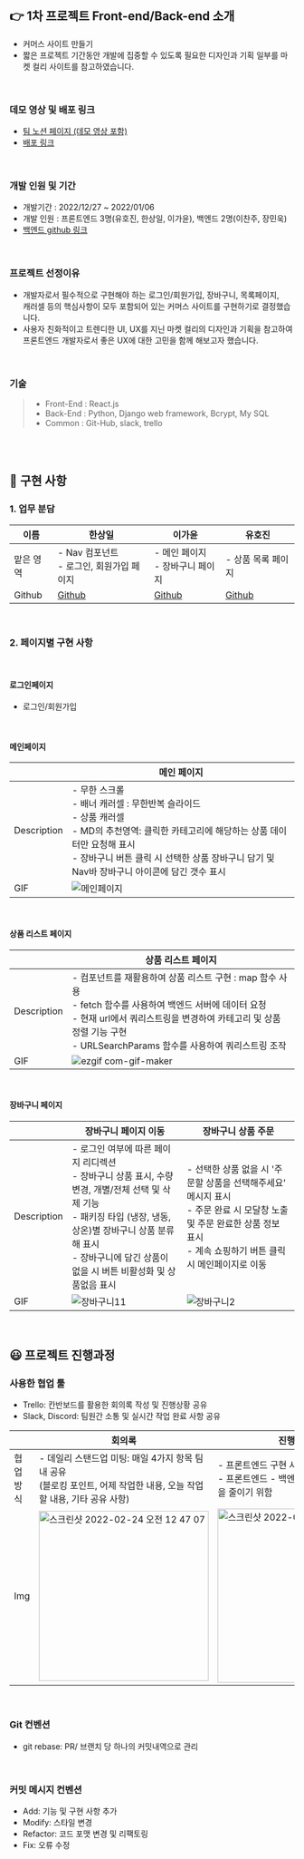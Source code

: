 ## 👉 1차 프로젝트 Front-end/Back-end 소개


- 커머스 사이트 만들기
- 짧은 프로젝트 기간동안 개발에 집중할 수 있도록 필요한 디자인과 기획 일부를 마켓 컬리 사이트를 참고하였습니다.

<br>

### 데모 영상 및 배포 링크

- [팀 노션 페이지 (데모 영상 포함)](https://acute-cicada-d5b.notion.site/Kurly-Flower-77334502e27f44e7bce155533e617bf5)
- [배포 링크](http://kurlyflower.s3-website.ap-northeast-2.amazonaws.com/)


<br>

### 개발 인원 및 기간


- 개발기간 : 2022/12/27 ~ 2022/01/06
- 개발 인원 : 프론트엔드 3명(유호진, 한상일, 이가윤), 백엔드 2명(이찬주, 장민욱)
- [백엔드 github 링크]()

<br>

### 프로젝트 선정이유

- 개발자로서 필수적으로 구현해야 하는 로그인/회원가입, 장바구니, 목록페이지, <br> 캐러셀 등의 
  핵심사항이 모두 포함되어 있는 커머스 사이트를 구현하기로 결정했습니다.
- 사용자 친화적이고 트렌디한 UI, UX를 지닌 마켓 컬리의 디자인과 기획을 참고하여 <br>
  프론트엔드 개발자로서 좋은 UX에 대한 고민을 함께 해보고자 했습니다.

<br>

### 기술 

> - Front-End : React.js
> - Back-End : Python, Django web framework, Bcrypt, My SQL
> - Common : Git-Hub, slack, trello

<br>


<br>

## 📘 구현 사항
### 1. 업무 분담

| 이름      | 한상일                                        | 이가윤                               | 유호진                              |
| --------- | --------------------------------------------- | ------------------------------------ | ----------------------------------- |
| 맡은 영역 | - Nav 컴포넌트<br />- 로그인, 회원가입 페이지 | - 메인 페이지<br />- 장바구니 페이지 | - 상품 목록 페이지                  |
| Github    | [Github](https://github.com/Runor0624)           | [Github](https://github.com/Gayun00)    | [Github](https://github.com/cil04105) |

<br>

### 2. 페이지별 구현 사항

<br>




#### 로그인페이지

- 로그인/회원가입

<br>

#### 메인페이지

|             |             메인 페이지                                     |                 
| ----------- | ------------------------------------------- |
| Description | - 무한 스크롤<br />- 배너 캐러셀 : 무한반복 슬라이드<br />- 상품 캐러셀<br />- MD의 추천영역: 클릭한 카테고리에 해당하는 상품 데이터만 요청해 표시<br />- 장바구니 버튼 클릭 시 선택한 상품 장바구니 담기 및 Nav바 장바구니 아이콘에 담긴 갯수 표시 |                 
| GIF         | ![메인페이지](https://user-images.githubusercontent.com/67543454/155341746-5023884a-afd0-4954-a6e2-587db813f167.gif)                                                                                                                      |  

<br>


#### 상품 리스트 페이지

|             |             상품 리스트 페이지                                    |                 
| ----------- | ------------------------------------------- |
| Description | - 컴포넌트를 재활용하여 상품 리스트 구현 : map 함수 사용 <br />- fetch 함수를 사용하여 백엔드 서버에 데이터 요청 <br />- 현재 url에서 쿼리스트링을 변경하여 카테고리 및 상품 정렬 기능 구현<br />- URLSearchParams 함수를 사용하여 쿼리스트링 조작 <br />                 
| GIF         | ![ezgif com-gif-maker](https://user-images.githubusercontent.com/93053269/156196795-91be2a37-652d-4817-abc3-bd42456392a5.gif)                                                                                                                      |  


<br>

#### 장바구니 페이지

|             | 장바구니 페이지 이동                                                                                                                                                                                                                          | 장바구니 상품 주문                                                                                                                                                               |
| ----------- | --------------------------------------------------------------------------------------------------------------------------------------------------------------------------------------------------------------------------------------------- | -------------------------------------------------------------------------------------------------------------------------------------------------------------------------------- |
| Description | - 로그인 여부에 따른 페이지 리디렉션<br />- 장바구니 상품 표시, 수량 변경, 개별/전체 선택 및 삭제 기능<br />- 패키징 타입 (냉장, 냉동, 상온)별 장바구니 상품 분류해 표시<br />- 장바구니에 담긴 상품이 없을 시 버튼 비활성화 및 상품없음 표시 | - 선택한 상품 없을 시 '주문할 상품을 선택해주세요' 메시지 표시<br />- 주문 완료 시 모달창 노출 및 주문 완료한 상품 정보 표시<br />- 계속 쇼핑하기 버튼 클릭 시 메인페이지로 이동 |
| GIF         | ![장바구니11](https://user-images.githubusercontent.com/67543454/155349346-b45158d7-7b01-4023-b918-07a33fe79092.gif)                                                                                                                  | ![장바구니2](https://user-images.githubusercontent.com/67543454/155341763-9f363453-cd15-4798-88b4-a3a9a4c4931b.gif)                                                      |

<br>

## 😃 프로젝트 진행과정

### 사용한 협업 툴

- Trello: 칸반보드를 활용한 회의록 작성 및 진행상황 공유
- Slack, Discord: 팀원간 소통 및 실시간 작업 완료 사항 공유

|  | 회의록                                                                                                                 | 진행상황 공유                                                                                             |
| ---- | ---------------------------------------------------------------------------------------------------------------------- | --------------------------------------------------------------------------------------------------------- |
|  협업방식    | - 데일리 스탠드업 미팅: 매일 4가지 항목 팀 내 공유 <br> (블로킹 포인트, 어제 작업한 내용, 오늘 작업할 내용, 기타 공유 사항) | - 프론트엔드 구현 사항 단위로 캡처화면 공유<br />- 프론트엔드 - 백엔드 간 미스 커뮤니케이션을 줄이기 위함 |
|  Img    |             <img width="300" alt="스크린샷 2022-02-24 오전 12 47 07" src="https://user-images.githubusercontent.com/67543454/155354617-30f45f5c-5aec-456c-a5d0-48922e108e1e.png">                                                                                                           |      <img width="307" alt="스크린샷 2022-02-24 오전 12 53 50" src="https://user-images.githubusercontent.com/67543454/155355926-878c540a-d538-47c0-b826-917d0db21d4c.png">                                                                                                     |
<br>



### Git 컨벤션

- git rebase: PR/ 브랜치 당 하나의 커밋내역으로 관리

<br>

### 커밋 메시지 컨벤션

- Add: 기능 및 구현 사항 추가
- Modify: 스타일 변경
- Refactor: 코드 포맷 변경 및 리팩토링
- Fix: 오류 수정



